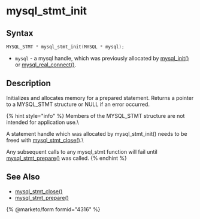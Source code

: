 # mysql\_stmt\_init

## Syntax

```c
MYSQL_STMT * mysql_stmt_init(MYSQL * mysql);
```

* `mysql` - a mysql handle, which was previously allocated by [mysql\_init()](../api-functions/mysql_init.md) or [mysql\_real\_connect()](../api-functions/mysql_real_connect.md).

## Description

Initializes and allocates memory for a prepared statement. Returns a pointer to a MYSQL\_STMT structure or NULL if an error occurred.

{% hint style="info" %}
Members of the MYSQL\_STMT structure are not intended for application use.\\

A statement handle which was allocated by mysql\_stmt\_init() needs to be freed with [mysql\_stmt\_close()](mysql_stmt_close.md).\\

Any subsequent calls to any mysql\_stmt function will fail until [mysql\_stmt\_prepare()](mysql_stmt_prepare.md) was called.
{% endhint %}

## See Also

* [mysql\_stmt\_close()](mysql_stmt_close.md)
* [mysql\_stmt\_prepare()](mysql_stmt_prepare.md)


{% @marketo/form formid="4316" %}
